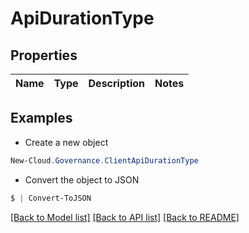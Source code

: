 # ApiDurationType
## Properties

Name | Type | Description | Notes
------------ | ------------- | ------------- | -------------

## Examples

- Create a new object
```powershell
New-Cloud.Governance.ClientApiDurationType 
```

- Convert the object to JSON
```powershell
$ | Convert-ToJSON
```


[[Back to Model list]](../README.md#documentation-for-models) [[Back to API list]](../README.md#documentation-for-api-endpoints) [[Back to README]](../README.md)

